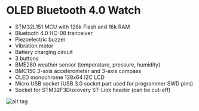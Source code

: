 # OLED Bluetooth 4.0 Watch
  - STM32L151 MCU with 128k Flash and 16k RAM
  - Bluetooth 4.0 HC-08 tranceiver
  - Piezoelectric buzzer
  - Vibration motor
  - Battery charging circuit
  - 3 buttons
  - BME280 weather sensor (temperature, pressure, humidity)
  - BMC150 3-axis accelerometer and 3-axis compass
  - OLED monochrome 128x64 I2C LCD
  - Micro USB socket (USB 3.0 socket part used for programmer SWD pins)
  - Socket for STM32F3Discovery ST-Link header (can be cut-off)

![alt tag](https://raw.githubusercontent.com/fpgamcu/watch-hardware/master/watch_real.jpg)

